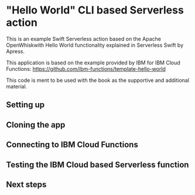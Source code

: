 # "Hello World" CLI based Serverless action
This is an example Swift Serverless action based on the Apache OpenWhiskwith Hello World functionality explained in Serverless Swift by Apress.

This application is based on the example provided by IBM for IBM Cloud Functions:  https://github.com/ibm-functions/template-hello-world

This code is ment to be used with the book as the supportive and additional material.

## Setting up

## Cloning the app

## Connecting to IBM Cloud Functions

## Testing the IBM Cloud based Serverless function

## Next steps
